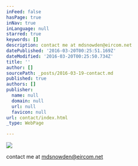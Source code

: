 ```yaml
---
inFeed: false
hasPage: true
inNav: true
inLanguage: null
starred: true
keywords: []
description: contact me at mdsnowden@eircom.net
datePublished: '2016-03-20T00:25:51.169Z'
dateModified: '2016-03-20T00:25:50.734Z'
title: ''
author: []
sourcePath: _posts/2016-03-19-contact.md
published: true
authors: []
publisher:
  name: null
  domain: null
  url: null
  favicon: null
url: contact/index.html
_type: WebPage

---
```

![](https://the-grid-user-content.s3-us-west-2.amazonaws.com/5cb7f755-b17c-4c38-83ed-be74745533b4.jpg)

contact me at mdsnowden@eircom.net